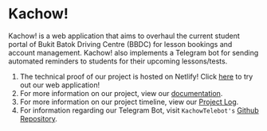 
# Kachow!

Kachow! is a web application that aims to overhaul the current student portal of Bukit Batok Driving Centre (BBDC) for lesson bookings and account management. Kachow! also implements a Telegram bot for sending automated reminders to students for their upcoming lessons/tests.

1. The technical proof of our project is hosted on Netlify! Click [here](https://kachowbbdc.netlify.app/) to try out our web application!
2. For more information on our project, view our [documentation](Documentation.md.).
3. For more information on our project timeline, view our [Project Log](https://docs.google.com/spreadsheets/d/1qyYAI4xEDxlCCG3IyzlDAnqgQwfhd_8biwHQM1JzAqI/edit?usp=sharing).
4. For information regarding our Telegram Bot, visit `KachowTelebot's` [Github Repository](https://github.com/charleslimjh/KachowTelebot).